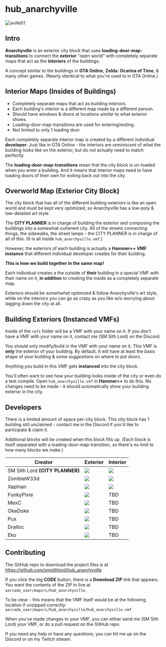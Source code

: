 # hub_anarchyville
 
![aville01](https://i.imgur.com/EvbrNFu.jpg)

## Intro
**Anarchyville** is an exterior city block that uses **loading-door-map-transitions** to connect the **exterior** "open world" with completely separate maps that act as the **interiors** of the buildings.

A concept similar to the buildings in **GTA Online**, **Zelda: Ocarina of Time**, & many other games.  (Nearly identical to what you're used to in GTA Online.)

## Interior Maps (Insides of Buildings)

- Completely separate maps that act as building interiors.
- Each building's interior is a different map made by a different person.
- Should have windows & doors at locations *similar* to what exterior shows.
- Loading-door-map-transitions are used for entering/exiting.
- Not limited to only 1 loading door.

Each completely separate interior map is created by a different individual **developer**. Just like in GTA Online - the interiors are *reminiscent* of what the building looks like on the exterior, but do not actually need to match perfectly.

The **loading-door-map-transitions** mean that the city block is un-loaded when you enter a building.  And it means that interior maps need to have loading doors of their own for exiting back out into the city.


## Overworld Map (Exterior City Block)
The city block that has all of the different building exteriors is like an open world and must be kept very optimized, so Anarchyville has a low-poly & low-detailed art style.

The **CITY PLANNER** is in charge of building the exterior and composing the buildings into a somewhat-coherent city. All of the streets connecting things, the sidewalks, the street lamps - the CITY PLANNER is in charge of all of this. (It is all inside `hub_anarchyville.vmf`.)

However, the exteriors of each building is actually a **Hammer++ VMF instance** that different individual developer creates for their building.

**This is how we build together in the same map!**

Each individual creates a the outside of **their** building in a special VMF with their name on it, **in addition** to creating the inside as a completely separate map.

Exteriors should be *somehwhat* optimized & follow Anarchyville's art style, while on the interiors you can go as crazy as you like w/o worrying about lagging down the city at all.

## Building Exteriors (Instanced VMFs)
Inside of the `refs` folder will be a VMF with your name on it. If you don't have a VMF with your name on it, contact me (SM Sith Lord) on the Discord.

You should only modify/build in the VMF with your name on it. This VMF is **only** the exterior of your building. By default, it will have at least the basic shape of your building & some *suggestions* on where to put doors.

Anything you build in this VMF gets **instanced** into the city block.

You'll often want to see how your building looks inside of the city or even do a test compile. Open `hub_anarchyville.vmf` in **Hammer++** to do this. No changes need to be made - it should automatically show your building exterior in the city.

## Developers
There is a limited amount of space per-city block. This city block has 1 building still unclaimed - contact me in the Discord if you'd like to participate & claim it.

Additional blocks will be created when this block fills up. (Each block is itself separated with a loading-door-map-transition, so there's no limit to how many blocks we make.)

| Creator | Exterior | Interior |
| ------- | -------- | -------- |
|SM Sith Lord **(CITY PLANNER)**|![](https://i.imgur.com/ZKkTEra.jpeg)|![](https://i.imgur.com/9J4oHLX.jpeg)|
|ZombieW33d|![](https://i.imgur.com/K32n4vh.jpeg)|![](https://i.imgur.com/V4oCVkG.jpeg)|
|Xaphian|![](https://i.imgur.com/lZJPSAl.jpeg)|![](https://i.imgur.com/lkoK6xV.jpeg)|
|FunkyPixie|![](https://i.imgur.com/WorcNcX.jpeg)|TBD|
|MexC|![](https://i.imgur.com/6Zvv0vb.jpeg)|TBD|
|OkeDoke|![](https://i.imgur.com/ugLLKFR.jpeg)|TBD|
|Pux|![](https://i.imgur.com/DTLI9Wo.jpeg)|TBD|
|Dralloc|![](https://i.imgur.com/fYkvMyg.jpeg)|TBD|
|Eko|![](https://i.imgur.com/rtD2Cu4.jpeg)|TBD|

## Contributing
The GitHub repo to download the project files is at https://github.com/smsithlord/hub_anarchyville

If you click the big **CODE** button, there is a **Download ZIP** link that appears. You want the contents of the ZIP to live at `aarcade_user/mapsrc/hub_anarchyville`.

To be clear - this means that the VMF itself would be at the following location if unzipped correctly: `aarcade_user/mapsrc/hub_anarchyville/hub_anarchyville.vmf`

When you've made changes to your VMF, you can either send me (SM Sith Lord) your VMF, or do a pull request on the GitHub repo.

If you need any help or have any questions, you can hit me up on the Discord or on my Twitch stream.
